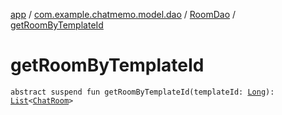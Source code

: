 [app](../../index.md) / [com.example.chatmemo.model.dao](../index.md) / [RoomDao](index.md) / [getRoomByTemplateId](./get-room-by-template-id.md)

# getRoomByTemplateId

`abstract suspend fun getRoomByTemplateId(templateId: `[`Long`](https://kotlinlang.org/api/latest/jvm/stdlib/kotlin/-long/index.html)`): `[`List`](https://kotlinlang.org/api/latest/jvm/stdlib/kotlin.collections/-list/index.html)`<`[`ChatRoom`](../../com.example.chatmemo.model.entity/-chat-room/index.md)`>`